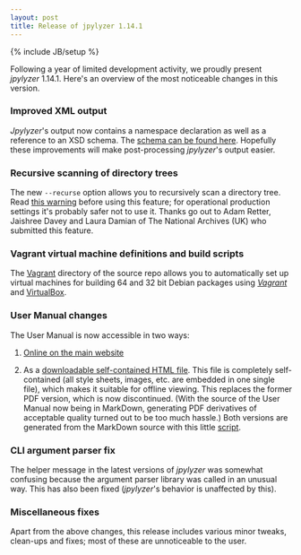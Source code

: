 ```yaml
---
layout: post
title: Release of jpylyzer 1.14.1 
---
```

{% include JB/setup %}

Following a year of limited development activity, we proudly present *jpylyzer* 1.14.1. Here's an overview of the most noticeable changes in this version.

### Improved XML output

*Jpylyzer*'s output now  contains a namespace declaration as well as a reference to an XSD schema. The [schema can be found here](http://jpylyzer.openpreservation.org/jpylyzer-v-1-0.xsd). Hopefully these improvements will make post-processing *jpylyzer*'s output easier.

### Recursive scanning of directory trees

The new `--recurse` option allows you to recursively scan a directory tree. Read [this warning](http://jpylyzer.openpreservation.org//userManual.html#warning) before using this feature; for operational production settings it's probably safer not to use it. Thanks go out to Adam Retter, Jaishree Davey and Laura Damian of The National Archives (UK) who submitted this feature.

### Vagrant virtual machine definitions and build scripts

The [Vagrant](https://github.com/openpreserve/jpylyzer/tree/master/vagrant) directory of the source repo allows you to automatically set up virtual machines for building 64 and 32 bit Debian packages using [*Vagrant*](http://www.vagrantup.com/) and [VirtualBox](https://www.virtualbox.org/).

### User Manual changes

The User Manual is now accessible in two ways:

1. [Online on the main website](http://jpylyzer.openpreservation.org/userManual.html)

2. As a [downloadable self-contained HTML file](http://jpylyzer.openpreservation.org/jpylyzerUserManual.html). This file is completely self-contained (all style sheets, images, etc. are embedded in one single file), which makes it suitable for offline viewing. This replaces the former PDF version, which is now discontinued. (With the source of the User Manual now being in MarkDown, generating PDF derivatives of acceptable quality turned out to be too much hassle.) Both versions are generated from the MarkDown source with this little [script](https://github.com/openpreserve/jpylyzer/blob/master/doc/mdToDeliveryFormats.sh).

### CLI argument parser fix

The helper message in the latest versions of *jpylyzer* was somewhat confusing because the argument parser library was called in an unusual way. This has also been fixed (*jpylyzer*'s behavior is unaffected by this).

### Miscellaneous fixes

Apart from the above changes, this release includes various minor tweaks, clean-ups and fixes; most of these are unnoticeable to the user.
